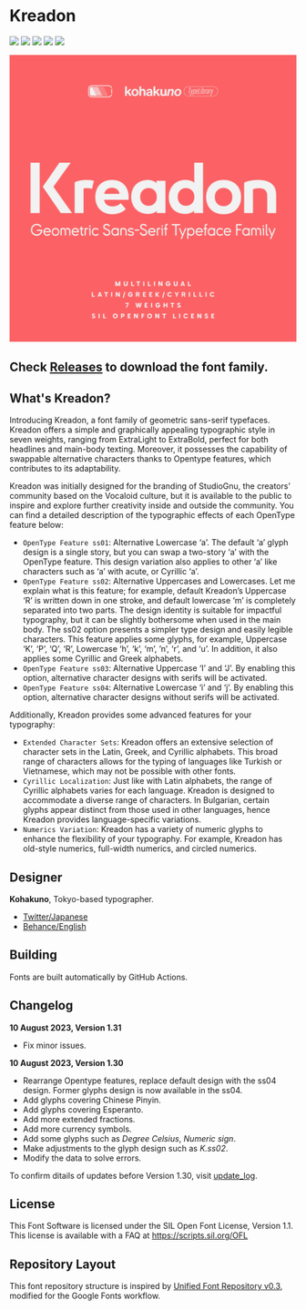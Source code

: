 # Kreadon

[![][Fontbakery]](https://Kohakuno-Layer.github.io/Kreadon/fontbakery/fontbakery-report.html)
[![][Universal]](https://Kohakuno-Layer.github.io/Kreadon/fontbakery/fontbakery-report.html)
[![][GF Profile]](https://Kohakuno-Layer.github.io/Kreadon/fontbakery/fontbakery-report.html)
[![][Outline Correctness]](https://Kohakuno-Layer.github.io/Kreadon/fontbakery/fontbakery-report.html)
[![][Shaping]](https://Kohakuno-Layer.github.io/Kreadon/fontbakery/fontbakery-report.html)

[Fontbakery]: https://img.shields.io/endpoint?url=https%3A%2F%2Fraw.githubusercontent.com%2FKohakuno-Layer%2FKreadon%2Fgh-pages%2Fbadges%2Foverall.json
[GF Profile]: https://img.shields.io/endpoint?url=https%3A%2F%2Fraw.githubusercontent.com%2FKohakuno-Layer%2FKreadon%2Fgh-pages%2Fbadges%2FGoogleFonts.json
[Outline Correctness]: https://img.shields.io/endpoint?url=https%3A%2F%2Fraw.githubusercontent.com%2FKohakuno-Layer%2FKreadon%2Fgh-pages%2Fbadges%2FOutlineCorrectnessChecks.json
[Shaping]: https://img.shields.io/endpoint?url=https%3A%2F%2Fraw.githubusercontent.com%2FKohakuno-Layer%2FKreadon%2Fgh-pages%2Fbadges%2FShapingChecks.json
[Universal]: https://img.shields.io/endpoint?url=https%3A%2F%2Fraw.githubusercontent.com%2FKohakuno-Layer%2FKreadon%2Fgh-pages%2Fbadges%2FUniversal.json

![Sample Image](documentation/32.png)

## Check [Releases](https://github.com/Kohakuno-Layer/Kreadon/releases) to download the font family.

## What's Kreadon?

Introducing Kreadon, a font family of geometric sans-serif typefaces. Kreadon offers a simple and graphically appealing typographic style in seven weights, ranging from ExtraLight to ExtraBold, perfect for both headlines and main-body texting. Moreover, it possesses the capability of swappable alternative characters thanks to Opentype features, which contributes to its adaptability. 

Kreadon was initially designed for the branding of StudioGnu, the creators’ community based on the Vocaloid culture, but it is available to the public to inspire and explore further creativity inside and outside the community.
You can find a detailed description of the typographic effects of each OpenType feature below:

* `OpenType Feature ss01`: Alternative Lowercase ‘a’. The default ‘a’ glyph design is a single story, but you can swap a two-story ‘a’ with the OpenType feature. This design variation also applies to other ‘a’ like characters such as ‘a’ with acute, or Cyrillic ‘a’.
* `OpenType Feature ss02`: Alternative Uppercases and Lowercases. Let me explain what is this feature; for example, default Kreadon’s Uppercase ‘R’ is written down in one stroke, and default lowercase ‘m’ is completely separated into two parts. The design identity is suitable for impactful typography, but it can be slightly bothersome when used in the main body. The ss02 option presents a simpler type design and easily legible characters. This feature applies some glyphs, for example, Uppercase ‘K’, ‘P’, ‘Q’, ‘R’, Lowercase ‘h’, ‘k’, ‘m’, ’n’, ‘r’, and ‘u’. In addition, it also applies some Cyrillic and Greek alphabets.
* `OpenType Feature ss03`: Alternative Uppercase ‘I’ and ‘J’. By enabling this option, alternative character designs with serifs will be activated.
* `OpenType Feature ss04`: Alternative Lowercase ‘i’ and ‘j’. By enabling this option, alternative character designs without serifs will be activated.

Additionally, Kreadon provides some advanced features for your typography:

* `Extended Character Sets`: Kreadon offers an extensive selection of character sets in the Latin, Greek, and Cyrillic alphabets. This broad range of characters allows for the typing of languages like Turkish or Vietnamese, which may not be possible with other fonts.
* `Cyrillic Localization`: Just like with Latin alphabets, the range of Cyrillic alphabets varies for each language. Kreadon is designed to accommodate a diverse range of characters. In Bulgarian, certain glyphs appear distinct from those used in other languages, hence Kreadon provides language-specific variations.
* `Numerics Variation`: Kreadon has a variety of numeric glyphs to enhance the flexibility of your typography. For example, Kreadon has old-style numerics, full-width numerics, and circled numerics.

## Designer

**Kohakuno**, Tokyo-based typographer.
* [Twitter/Japanese](https://twitter.com/Amber_layer01)
* [Behance/English](https://www.behance.net/kohakuno)

## Building

Fonts are built automatically by GitHub Actions. 

## Changelog

**10 August 2023, Version 1.31**
- Fix minor issues.

**10 August 2023, Version 1.30**
- Rearrange Opentype features, replace default design with the ss04 design. Former glyphs design is now available in the ss04.
- Add glyphs covering Chinese Pinyin.
- Add glyphs covering Esperanto. 
- Add more extended fractions.
- Add more currency symbols.
- Add some glyphs such as _Degree Celsius_, _Numeric sign_.
- Make adjustments to the glyph design such as _K.ss02_.
- Modify the data to solve errors.

To confirm ditails of updates before Version 1.30, visit [update_log](https://github.com/Kohakuno-Layer/Kreadon/blob/main/update_log.md).

## License

This Font Software is licensed under the SIL Open Font License, Version 1.1.
This license is available with a FAQ at
https://scripts.sil.org/OFL

## Repository Layout

This font repository structure is inspired by [Unified Font Repository v0.3](https://github.com/unified-font-repository/Unified-Font-Repository), modified for the Google Fonts workflow.
